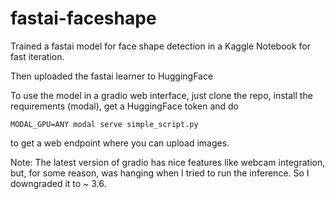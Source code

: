 # fastai-faceshape
Trained a fastai model for face shape detection in a Kaggle Notebook for fast iteration.

Then uploaded the fastai learner to HuggingFace

To use the model in a gradio web interface, just clone the repo, install the requirements (modal), get a HuggingFace token and do 

`MODAL_GPU=ANY modal serve simple_script.py`

to get a web endpoint where you can upload images.

Note: The latest version of gradio has nice features like webcam integration, but, for some reason, was hanging when I tried to run the inference. So I downgraded it to ~ 3.6.
